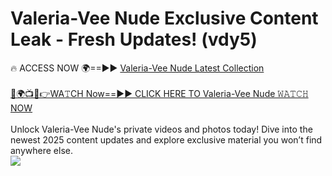 # Valeria-Vee Nude Exclusive Content Leak - Fresh Updates! (vdy5)

🔥 ACCESS NOW 🌍==►► <a href="https://tinyurl.com/yc657z5k" rel="nofollow">Valeria-Vee Nude Latest Collection</a>
<br><br>
[🔴🌍📺📱👉WA𝚃CH Now==►► CLICK HERE TO Valeria-Vee Nude 𝚆𝙰𝚃𝙲𝙷 NOW](https://tinyurl.com/yc657z5k)
<br><br>
Unlock Valeria-Vee Nude's private videos and photos today! Dive into the newest 2025 content updates and explore exclusive material you won’t find anywhere else.
<br>
<a href="https://tinyurl.com/yc657z5k" rel="nofollow" data-target="animated-image.originalLink"><img src="https://camo.githubusercontent.com/8a4f000d20f83aca3bf7ec5f350d767afa0574a8a352519fd8cfa583a6f93a33/68747470733a2f2f692e696d6775722e636f6d2f644a486b345a712e676966" data-canonical-src="https://i.imgur.com/dJHk4Zq.gif" style="max-width: 100%; display: inline-block;" data-target="animated-image.originalImage"></a>
<br>
